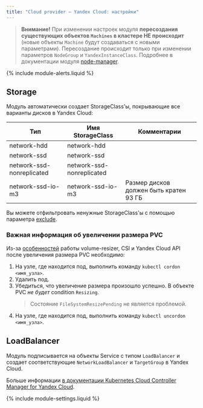 ```yaml
---
title: "Cloud provider — Yandex Cloud: настройки"
---
```


> **Внимание!** При изменении настроек модуля **пересоздания существующих объектов `Machines` в кластере НЕ происходит** (новые объекты `Machine` будут создаваться с новыми параметрами). Пересоздание происходит только при изменении параметров `NodeGroup` и `YandexInstanceClass`. Подробнее в документации модуля [node-manager](../../modules/040-node-manager/faq.html#как-пересоздать-эфемерные-машины-в-облаке-с-новой-конфигурацией).

{% include module-alerts.liquid %}

## Storage

Модуль автоматически создает StorageClass'ы, покрывающие все варианты дисков в Yandex Cloud:

| Тип | Имя StorageClass | Комментарии |
|---|---|---|
| network-hdd | network-hdd | |'
| network-ssd | network-ssd | |
| network-ssd-nonreplicated | network-ssd-nonreplicated | |
| network-ssd-io-m3         | network-ssd-io-m3 | Размер дисков должен быть кратен 93 ГБ |

Вы можете отфильтровать ненужные StorageClass'ы с помощью параметра [exclude](#parameters-storageclass-exclude).

### Важная информация об увеличении размера PVC

Из-за [особенностей](https://github.com/kubernetes-csi/external-resizer/issues/44) работы volume-resizer, CSI и Yandex Cloud API после увеличения размера PVC необходимо:

1. На узле, где находится под, выполнить команду `kubectl cordon <имя_узла>`.
2. Удалить под.
3. Убедиться, что увеличение размера произошло успешно. В объекте PVC *не будет* condition `Resizing`.
   > Состояние `FileSystemResizePending` не является проблемой.
4. На узле, где находится под, выполнить команду `kubectl uncordon <имя_узла>`.

## LoadBalancer

Модуль подписывается на объекты Service с типом `LoadBalancer` и создает соответствующие `NetworkLoadBalancer` и `TargetGroup` в Yandex Cloud.

Больше информации [в документации Kubernetes Cloud Controller Manager for Yandex Cloud](https://github.com/flant/yandex-cloud-controller-manager).

{% include module-settings.liquid %}
